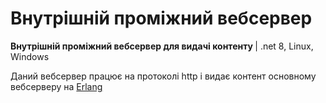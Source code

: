 # Внутрішній проміжний вебсервер
<b>Внутрішній проміжний вебсервер для видачі контенту </b> | .net 8, Linux, Windows <br/>

Даний вебсервер працює на протоколі http і видає контент основному вебсерверу на [Erlang](https://github.com/tarachom/ErlangWeb)